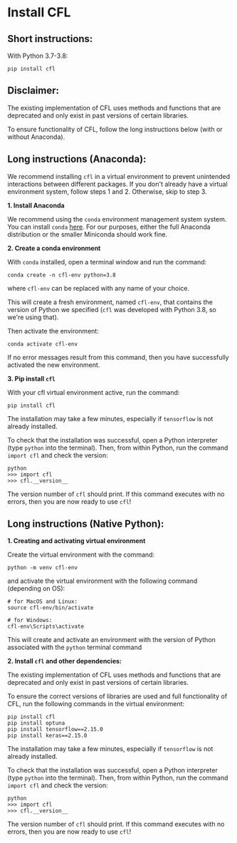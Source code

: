 # Install CFL

## Short instructions: 

With Python 3.7-3.8: 

```
pip install cfl
```

## Disclaimer:

The existing implementation of CFL uses methods and functions that are deprecated and 
only exist in past versions of certain libraries.

To ensure functionality of CFL, follow the long instructions below (with or without Anaconda).

## Long instructions (Anaconda): 


 We recommend installing `cfl` in a virtual environment to prevent unintended
 interactions between different packages. If you don't already have a virtual
 environment system, follow steps 1 and 2. Otherwise, skip to step 3. 

**1. Install Anaconda**

We recommend using the `conda` environment management system system. You can
install `conda`
[here](https://docs.conda.io/projects/conda/en/latest/user-guide/install/). For
our purposes, either the full Anaconda distribution or the smaller Miniconda
should work fine.

**2. Create a conda environment**

With `conda` installed, open a terminal window and run the command: 

```
conda create -n cfl-env python=3.8
```

where `cfl-env` can be replaced with any name of your choice. 

This will create a fresh environment, named `cfl-env`, that contains the version
of Python we specified (`cfl` was developed with Python 3.8, so we're using
that).

Then activate the environment: 

```
conda activate cfl-env
```

If no error messages result from this command, then you have successfully
activated the new environment.

**3. Pip install `cfl`**

With your cfl virtual environment active, run the command: 

```
pip install cfl
```

The installation may take a few minutes, especially if `tensorflow` is not
already installed. 

To check that the installation was successful, open a Python interpreter (type
`python` into the terminal). Then, from within Python, run the command `import
cfl` and check the version:

```
python
>>> import cfl
>>> cfl.__version__
```
The version number of `cfl` should print. If this command executes with no
errors, then you are now ready to use `cfl`!

## Long instructions (Native Python):

**1. Creating and activating virtual environment**

Create the virtual environment with the command:

```
python -m venv cfl-env
```

and activate the virtual environment with the following command (depending on OS):

```
# for MacOS and Linux:
source cfl-env/bin/activate 

# for Windows:
cfl-env\Scripts\activate
```

This will create and activate an environment with the version of Python associated 
with the `python` terminal command

**2. Install `cfl` and other dependencies:**

The existing implementation of CFL uses methods and functions that are deprecated and
only exist in past versions of certain libraries.

To ensure the correct versions of libraries are used and full functionality of CFL,
run the following commands in the virtual environment:

```
pip install cfl
pip install optuna
pip install tensorflow==2.15.0
pip install keras==2.15.0
```

The installation may take a few minutes, especially if `tensorflow` is not
already installed. 

To check that the installation was successful, open a Python interpreter (type
`python` into the terminal). Then, from within Python, run the command `import
cfl` and check the version:

```
python
>>> import cfl
>>> cfl.__version__
```
The version number of `cfl` should print. If this command executes with no
errors, then you are now ready to use `cfl`!

<!-- ### Troubleshooting 

1. "`No matching distribution found for tensorflow>=2.4.0`" 

Check that the version of Python you are using is supported by the current
version of Tensorflow (see https://www.tensorflow.org/install). If not,
upgrade/downgrade your Python version to fit. -->